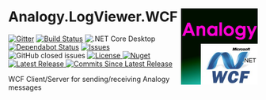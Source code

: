 # Analogy.LogViewer.WCF  <img src="./Assets/Icon.jpg" align="right" width="155px" height="155px">

<p align="center">
    
[![Gitter](https://badges.gitter.im/Analogy-LogViewer/community.svg)](https://gitter.im/Analogy-LogViewer/community?utm_source=badge&utm_medium=badge&utm_campaign=pr-badge) [![Build Status](https://dev.azure.com/Analogy-LogViewer/Analogy%20Log%20Viewer/_apis/build/status/Analogy-LogViewer.Analogy.LogViewer.WCF?branchName=master)](https://dev.azure.com/Analogy-LogViewer/Analogy%20Log%20Viewer/_build/latest?definitionId=22&branchName=master)
![.NET Core Desktop](https://github.com/Analogy-LogViewer/Analogy.LogViewer.WCF/workflows/.NET%20Core%20Desktop/badge.svg)
[![Dependabot Status](https://api.dependabot.com/badges/status?host=github&repo=Analogy-LogViewer/Analogy.LogViewer.WCF)](https://dependabot.com)
<a href="https://github.com/Analogy-LogViewer/Analogy.LogViewer.WCF/issues">
   <img src="https://img.shields.io/github/issues/Analogy-LogViewer/Analogy.LogViewer.WCF" alt="Issues"> 
</a>
![GitHub closed issues](https://img.shields.io/github/issues-closed-raw/Analogy-LogViewer/Analogy.LogViewer.WCF)
<a href="https://github.com/Analogy-LogViewer/Analogy.LogViewer.WCF/blob/master/LICENSE">
  <img src="https://img.shields.io/github/license/Analogy-LogViewer/Analogy.LogViewer.WCF" alt="License"/>
</a>
 [![Nuget](https://img.shields.io/nuget/v/Analogy.LogViewer.WFC)](https://www.nuget.org/packages/Analogy.LogViewer.WCF/)
<a href="https://github.com/Analogy-LogViewer/Analogy.LogViewer.WCF/releases">
    <img src="https://img.shields.io/github/v/release/Analogy-LogViewer/Analogy.LogViewer.WCF" img alt="Latest Release"/>
</a>
<a href="https://github.com/Analogy-LogViewer/Analogy.LogViewer.WCF/compare/V1.0.0...master"> 
    <img src="https://img.shields.io/github/commits-since/Analogy-LogViewer/Analogy.LogViewer.WCF/latest" alt="Commits Since Latest Release"/>
</a>
</p>


WCF Client/Server for sending/receiving  Analogy messages
